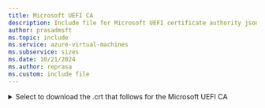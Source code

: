 ```yaml
---
title: Microsoft UEFI CA
description: Include file for Microsoft UEFI certificate authority json
author: prasadmsft 
ms.topic: include
ms.service: azure-virtual-machines
ms.subservice: sizes
ms.date: 10/21/2024
ms.author: reprasa
ms.custom: include file
---
```


<details>
<summary>Select to download the .crt that follows for the Microsoft UEFI CA </summary>

[Microsoft UEFI CA](https://go.microsoft.com/fwlink/p/?linkid=2239776)

</details>

